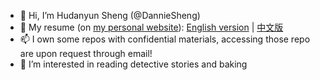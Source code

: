 - 👋 Hi, I’m Hudanyun Sheng (@DannieSheng)
- 🧾 My resume (on [my personal website](https://danniesheng.github.io)): [English version](https://danniesheng.github.io/cv/) | [中文版](https://danniesheng.github.io/cv-cn/) 
- 📫 I own some repos with confidential materials, accessing those repo are upon request through email!
- 👀 I’m interested in reading detective stories and baking




<!---
- 💞️ I’m looking to collaborate on ...
- 
# - 🧾 My resume with detailed projects: [中文](https://github.com/DannieSheng/DannieSheng.github.io/blob/main/简历.md) | English version (to come)
DannieSheng/DannieSheng is a ✨ special ✨ repository because its `README.md` (this file) appears on your GitHub profile.
You can click the Preview link to take a look at your changes.
[查看我的简历](https://github.com/DannieSheng/DannieSheng.github.io/blob/main/简历.md)
--->

